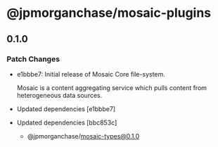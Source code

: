 # @jpmorganchase/mosaic-plugins

## 0.1.0

### Patch Changes

- e1bbbe7: Initial release of Mosaic Core file-system.

  Mosaic is a content aggregating service which pulls content from heterogeneous data sources.

- Updated dependencies [e1bbbe7]
- Updated dependencies [bbc853c]
  - @jpmorganchase/mosaic-types@0.1.0
